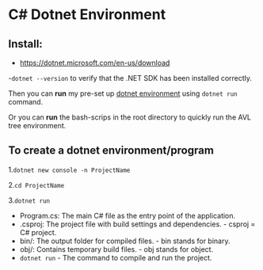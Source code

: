 # C# Dotnet Environment

## Install:

- https://dotnet.microsoft.com/en-us/download

-`dotnet --version` to verify that the .NET SDK has been installed correctly.

Then you can **run** my pre-set up [dotnet environment]() using `dotnet run` command.

Or you can **run** the bash-scrips in the root directory to quickly run the AVL tree environment.

## To create a dotnet environment/program

1.`dotnet new console -n ProjectName`

2.`cd ProjectName`

3.`dotnet run`

- Program.cs: The main C# file as the entry point of the application.
- .csproj: The project file with build settings and dependencies. - csproj = C# project.
- bin/: The output folder for compiled files. - bin stands for binary.
- obj/: Contains temporary build files. - obj stands for object.
- `dotnet run` -  The command to compile and run the project.
